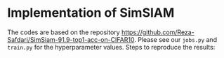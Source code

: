 # Implementation of SimSIAM

The codes are based on the repository <https://github.com/Reza-Safdari/SimSiam-91.9-top1-acc-on-CIFAR10>. Please see our `jobs.py` and `train.py` for the hyperparameter values. Steps to reproduce the results: 

